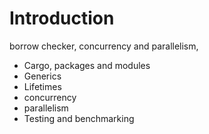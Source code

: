 # Introduction

borrow checker, concurrency and parallelism,

- Cargo, packages and modules
- Generics
- Lifetimes
- concurrency
- parallelism
- Testing and benchmarking

